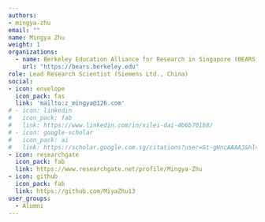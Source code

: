 ```yaml
---
authors:
- mingya-zhu
email: ""
name: Mingya Zhu
weight: 1
organizations:
  - name: Berkeley Education Alliance for Research in Singapore (BEARS)
    url: "https://bears.berkeley.edu"
role: Lead Research Scientist (Siemens Ltd., China)
social:
- icon: envelope
  icon_pack: fas
  link: 'mailto:z_mingya@126.com'  
# - icon: linkedin
#   icon_pack: fab
#   link: https://www.linkedin.com/in/xilei-dai-4b6b701b8/
# - icon: google-scholar
#   icon_pack: ai
#   link: https://scholar.google.com.sg/citations?user=Gt-gHncAAAAJ&hl=en&oi=ao
- icon: researchgate
  icon_pack: fab
  link: https://www.researchgate.net/profile/Mingya-Zhu
- icon: github
  icon_pack: fab
  link: https://github.com/MiyaZhu13
user_groups:
  - Alumni
---
```


